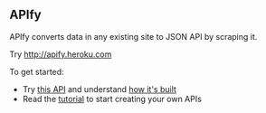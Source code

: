 ## APIfy

APIfy converts data in any existing site to JSON API by scraping it.

Try http://apify.heroku.com

To get started:

* Try [this API](http://apify.heroku.com/resources/4fc2a166ae684d0001000004) and understand [how it's built](http://apify.heroku.com/resources/4fc2a166ae684d0001000004/edit)
* Read the [tutorial](http://apify.heroku.com/tutorial/create) to start creating your own APIs